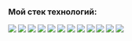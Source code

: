 ### Мой стек технологий:

<img src="https://img.shields.io/badge/HTML-D8BFD8?style=for-the-badge&logo=html5&logoColor=black"/> <img src="https://img.shields.io/badge/CSS3-DDA0DD?style=for-the-badge&logo=css3&logoColor=black"/> <img src="https://img.shields.io/badge/react-EE82EE?style=for-the-badge&logo=react&logoColor=black"/> <img src="https://img.shields.io/badge/javascript-DA70D6?style=for-the-badge&logo=javascript&logoColor=black"/> <img src="https://img.shields.io/badge/typescript-BA55D3?style=for-the-badge&logo=typescript&logoColor=black"/> <img src="https://img.shields.io/badge/cypress-9370DB?style=for-the-badge&logo=cypress&logoColor=black"/> <img src="https://img.shields.io/badge/express-9400D3?style=for-the-badge&logo=express&logoColor=black"/> <img src="https://img.shields.io/badge/webpack-9400D3?style=for-the-badge&logo=webpack&logoColor=black"/> <img src="https://img.shields.io/badge/redux-9400D3?style=for-the-badge&logo=redux&logoColor=black"/> <img src="https://img.shields.io/badge/NodeJS-9400D3?style=for-the-badge&logo=node.js&logoColor=black"/> <img src="https://img.shields.io/badge/postgresql-9400D3?style=for-the-badge&logo=postgresql&logoColor=black"/> <img src="https://img.shields.io/badge/nestJs-9400D3?style=for-the-badge&logo=nestjs&logoColor=black"/>
